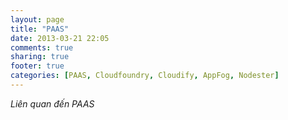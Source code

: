 ```yaml
---
layout: page
title: "PAAS"
date: 2013-03-21 22:05
comments: true
sharing: true
footer: true
categories: [PAAS, Cloudfoundry, Cloudify, AppFog, Nodester]
---
```


*Liên quan đến PAAS*